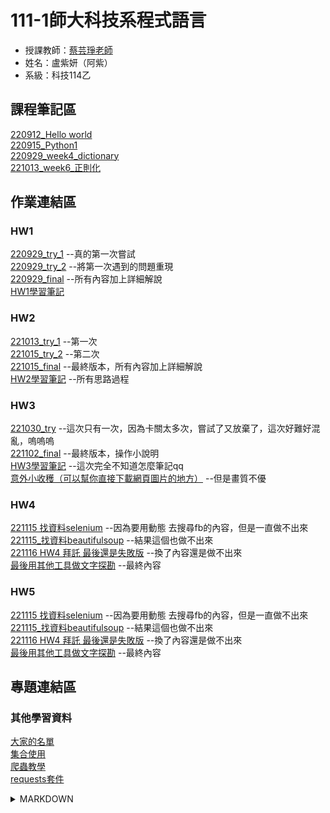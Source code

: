 # 111-1師大科技系程式語言
 - 授課教師：[蔡芸琤老師](https://github.com/pecu)
 - 姓名：盧紫妍（阿紫）<br>
 - 系級：科技114乙<br>
 


## 課程筆記區
[220912_Hello world](https://github.com/41071213H/PL/blob/main/20220912%20Hello%20world.ipynb)<br>
[220915_Python1](https://github.com/41071213H/PL/blob/main/220915_Python01.ipynb)<br>
[220929_week4_dictionary](https://github.com/41071213H/PL/blob/main/220929_python03_dictionary.ipynb)<br>
[221013_week6_正則化](https://github.com/41071213H/PL/blob/main/221013_%E6%AD%A3%E5%89%87%E5%8C%96.ipynb)<br>

## 作業連結區
### HW1
>>
[220929_try_1](https://github.com/41071213H/PL/blob/main/HW1/220928_HW1_try1.ipynb)
--真的第一次嘗試<br>
[220929_try_2](https://github.com/41071213H/PL/blob/main/HW1/220929_HW1_try2.ipynb)
--將第一次遇到的問題重現<br>
[220929_final](https://github.com/41071213H/PL/blob/main/HW1/220929_HW1_final.ipynb)
--所有內容加上詳細解說<br>
[HW1學習筆記](https://github.com/41071213H/PL/blob/main/HW1/HW1%E6%B3%A8%E6%84%8F%E4%BA%8B%E9%A0%85)<br>

### HW2
>>
[221013_try_1](https://github.com/41071213H/PL/blob/main/HW2/221013_HW2_try1.ipynb)
--第一次<br>
[221015_try_2](https://github.com/41071213H/PL/blob/main/HW2/221015_HW2_try2.ipynb)
--第二次<br>
[221015_final](https://github.com/41071213H/PL/blob/main/HW2/221015_hw2-final.ipynb)
--最終版本，所有內容加上詳細解說<br>
[HW2學習筆記](https://github.com/41071213H/PL/blob/main/HW2/HW2%E5%AD%B8%E7%BF%92%E7%AD%86%E8%A8%98)
--所有思路過程<br>

### HW3
>>
[221030_try](https://github.com/41071213H/PL/blob/main/HW3/Untitled1.ipynb)
--這次只有一次，因為卡關太多次，嘗試了又放棄了，這次好難好混亂，嗚嗚嗚<br>
[221102_final](https://github.com/41071213H/PL/blob/main/HW3/221030_HW3_final.ipynb)
--最終版本，操作小說明<br>
[HW3學習筆記]()
--這次完全不知道怎麼筆記qq<br>
[意外小收穫（可以幫你直接下載網頁圖片的地方）](https://github.com/41071213H/PL/blob/main/HW3/%E5%8F%AF%E4%BB%A5%E8%87%AA%E5%8B%95%E4%B8%8B%E8%BC%89%E5%9C%96%E7%89%87%E7%9A%84%E7%A8%8B%E5%BC%8F.ipynb)
--但是畫質不優<br>

### HW4
>>
[221115 找資料selenium](https://github.com/41071213H/PL/blob/main/HW4/221115%20HW4%20%E6%8A%93%E8%B3%87%E6%96%99.ipynb)
--因為要用動態 去搜尋fb的內容，但是一直做不出來<br>
[221115_找資料beautifulsoup](https://github.com/41071213H/PL/blob/main/HW4/221115%20.ipynb)
--結果這個也做不出來<br>
[221116 HW4 拜託 最後還是失敗版](https://github.com/41071213H/PL/blob/main/HW4/221116%20HW4%20%E6%8B%9C%E8%A8%97%20%E6%9C%80%E5%BE%8C%E9%82%84%E6%98%AF%E5%A4%B1%E6%95%97%E7%89%88.ipynb)
--換了內容還是做不出來<br>
[最後用其他工具做文字探勘](https://medium.com/@41071213h/%E4%BD%9C%E6%A5%AD%E5%9B%9B-%E6%96%87%E5%AD%97%E6%8E%A2%E5%8B%98%E8%B3%87%E6%96%99-%E5%9B%A0%E7%82%BA%E7%A8%8B%E5%BC%8F%E5%81%9A%E4%B8%8D%E5%87%BA%E4%BE%86-%E5%9B%A0%E6%AD%A4%E7%94%A8%E5%85%B6%E4%BB%96%E5%B7%A5%E5%85%B7-5b84442b1ea3)
--最終內容<br>

### HW5
>>
[221115 找資料selenium](https://github.com/41071213H/PL/blob/main/HW4/221115%20HW4%20%E6%8A%93%E8%B3%87%E6%96%99.ipynb)
--因為要用動態 去搜尋fb的內容，但是一直做不出來<br>
[221115_找資料beautifulsoup](https://github.com/41071213H/PL/blob/main/HW4/221115%20.ipynb)
--結果這個也做不出來<br>
[221116 HW4 拜託 最後還是失敗版](https://github.com/41071213H/PL/blob/main/HW4/221116%20HW4%20%E6%8B%9C%E8%A8%97%20%E6%9C%80%E5%BE%8C%E9%82%84%E6%98%AF%E5%A4%B1%E6%95%97%E7%89%88.ipynb)
--換了內容還是做不出來<br>
[最後用其他工具做文字探勘](https://medium.com/@41071213h/%E4%BD%9C%E6%A5%AD%E5%9B%9B-%E6%96%87%E5%AD%97%E6%8E%A2%E5%8B%98%E8%B3%87%E6%96%99-%E5%9B%A0%E7%82%BA%E7%A8%8B%E5%BC%8F%E5%81%9A%E4%B8%8D%E5%87%BA%E4%BE%86-%E5%9B%A0%E6%AD%A4%E7%94%A8%E5%85%B6%E4%BB%96%E5%B7%A5%E5%85%B7-5b84442b1ea3)
--最終內容<br>

## 專題連結區



### 其他學習資料
[大家的名單](https://docs.google.com/spreadsheets/d/1hRIOovstwJst0SXgM_bogjYsrHLVZv4uVOkmYrgbql0/edit#gid=948403574)<br>
[集合使用](https://ithelp.ithome.com.tw/articles/10186540)<br>
[爬蟲教學](https://www.learncodewithmike.com/2020/02/python-beautifulsoup-web-scraper.html)<br>
[requests套件](https://blog.gtwang.org/programming/python-requests-module-tutorial/)

<details><summary>MARKDOWN</summary>

 
| ##課程筆記區 | ##作業連結區 | ##專題連結區 |
|---------|---------|----------|
|*week1-[220912_Hello world](http://localhost:8888/notebooks/Documents/GitHub/PL/Untitled.ipynb?kernel_name=python3)<br>*week4-[220929_dictionary](http://localhost:8888/notebooks/Desktop/111-1/%E5%9B%9B%EF%BC%882-4%EF%BC%89%E7%A8%8B%E5%BC%8F%E8%AA%9E%E8%A8%80/GitHub/PL/220929_python03_dictionary.ipynb)|*week2-[220915_Python1](http://localhost:8888/notebooks/Desktop/111-1/%E5%9B%9B%EF%BC%882-4%EF%BC%89%E7%A8%8B%E5%BC%8F%E8%AA%9E%E8%A8%80/GitHub/PL/220915_Python01.ipynb)| td       |

- [x] 完成
- [ ] 複習
- [ ] 進度
- [ ] 再複習

```mermaid
graph TD;
    A-->B;
    A-->C;
    B-->D;
    C-->D;
```
[About Mermaid](https://mermaid-js.github.io/mermaid/#/)<br>
[Others about diagram](https://gist.github.com/blackcater/1701e845a963216541591106c1bb9d3b)

</details>
